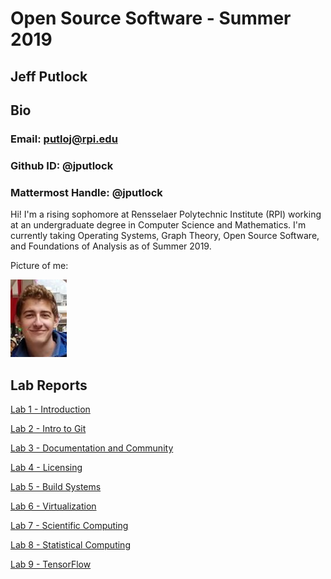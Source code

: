 # Open Source Software - Summer 2019
## Jeff Putlock

## Bio

### Email: putloj@rpi.edu
### Github ID: @jputlock
### Mattermost Handle: @jputlock

Hi! I'm a rising sophomore at Rensselaer Polytechnic Institute (RPI) working at an undergraduate degree in Computer Science and Mathematics. I'm currently taking Operating Systems, Graph Theory, Open Source Software, and Foundations of Analysis as of Summer 2019.

Picture of me:

![jeff](labs/lab01/images/joff.png)


## Lab Reports

[Lab 1 - Introduction](labs/lab01/lab01.md)

[Lab 2 - Intro to Git](labs/lab02/lab02.md)

[Lab 3 - Documentation and Community](labs/lab03/lab03.md)

[Lab 4 - Licensing](labs/lab04/lab04.md)

[Lab 5 - Build Systems](labs/lab05/lab05.md)

[Lab 6 - Virtualization](labs/lab06/lab06.md)

[Lab 7 - Scientific Computing](labs/lab07/lab07.md)

[Lab 8 - Statistical Computing](labs/lab08/lab08.md)

[Lab 9 - TensorFlow](labs/lab09/lab09.md)
